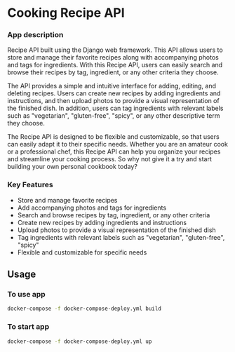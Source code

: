 # Cooking Recipe API

### App description

Recipe API built using the Django web framework. This API allows users to store and manage their favorite recipes along with accompanying photos and tags for ingredients. With this Recipe API, users can easily search and browse their recipes by tag, ingredient, or any other criteria they choose.

The API provides a simple and intuitive interface for adding, editing, and deleting recipes. Users can create new recipes by adding ingredients and instructions, and then upload photos to provide a visual representation of the finished dish. In addition, users can tag ingredients with relevant labels such as "vegetarian", "gluten-free", "spicy", or any other descriptive term they choose.

The Recipe API is designed to be flexible and customizable, so that users can easily adapt it to their specific needs. Whether you are an amateur cook or a professional chef, this Recipe API can help you organize your recipes and streamline your cooking process. So why not give it a try and start building your own personal cookbook today?

### Key Features
- Store and manage favorite recipes
- Add accompanying photos and tags for ingredients
- Search and browse recipes by tag, ingredient, or any other criteria
- Create new recipes by adding ingredients and instructions
- Upload photos to provide a visual representation of the finished dish
- Tag ingredients with relevant labels such as "vegetarian", "gluten-free", "spicy"
- Flexible and customizable for specific needs

## Usage

### To use app

```sh
docker-compose -f docker-compose-deploy.yml build
```

### To start app

```sh
docker-compose -f docker-compose-deploy.yml up
```
